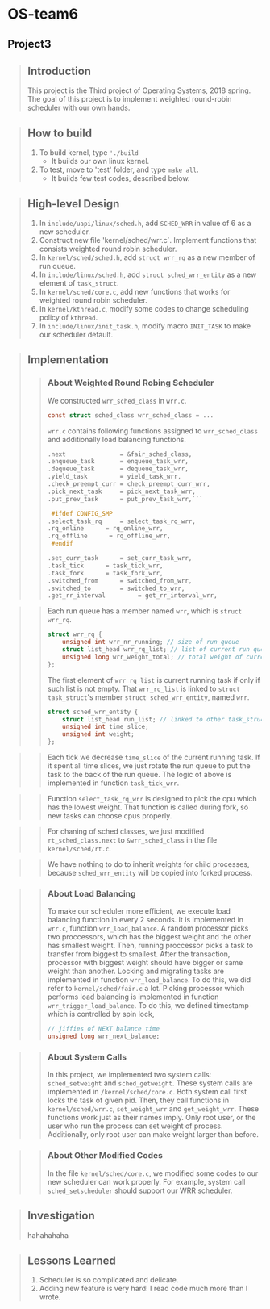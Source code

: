 OS-team6
========
Project3
--------

> ## Introduction
>  This project is the Third project of Operating Systems, 2018 spring.
> The goal of this project is to implement weighted round-robin scheduler with our own hands. 

> ## How to build
> 1. To build kernel, type `'./build`
>     * It builds our own linux kernel.
> 2. To test, move to 'test' folder, and type `make all`.
>     * It builds few test codes, described below.

> ## High-level Design
> 1. In `include/uapi/linux/sched.h`, add `SCHED_WRR` in value of 6 as a new scheduler. 
> 2. Construct new file 'kernel/sched/wrr.c`. Implement functions that consists weighted round robin scheduler.
> 3. In `kernel/sched/sched.h`, add `struct wrr_rq` as a new member of run queue.
> 4. In `include/linux/sched.h`, add `struct sched_wrr_entity` as a new element of `task_struct`.
> 5. In `kernel/sched/core.c`, add new functions that works for weighted round robin scheduler.
> 6. In `kernel/kthread.c`, modify some codes to change scheduling policy of `kthread`.
> 7. In `include/linux/init_task.h`, modify macro `INIT_TASK` to make our scheduler default.

> ## Implementation
> > ### About Weighted Round Robing Scheduler
> > We constructed `wrr_sched_class` in `wrr.c`.
> >
> > ```C
> > const struct sched_class wrr_sched_class = ...
> > ```
> >
> > `wrr.c` contains following functions assigned to `wrr_sched_class`
> > and additionally load balancing functions.
> > 
> >	```C
> > .next       		= &fair_sched_class,
> >	.enqueue_task       = enqueue_task_wrr,
> >	.dequeue_task       = dequeue_task_wrr,
> >	.yield_task         = yield_task_wrr,
> >	.check_preempt_curr = check_preempt_curr_wrr,
> >	.pick_next_task     = pick_next_task_wrr,
> >	.put_prev_task      = put_prev_task_wrr,```
> >	
> >	 #ifdef CONFIG_SMP
> >	.select_task_rq     = select_task_rq_wrr,
> >	.rq_online      = rq_online_wrr,
> >	.rq_offline      = rq_offline_wrr,
> >  #endif
> >
> >	.set_curr_task      = set_curr_task_wrr,
> >	.task_tick      = task_tick_wrr,
> >	.task_fork      = task_fork_wrr,
> >	.switched_from      = switched_from_wrr,
> >	.switched_to        = switched_to_wrr,
> >	.get_rr_interval         = get_rr_interval_wrr,
> > ```

> > Each run queue has a member named `wrr`, which is `struct wrr_rq`.
> > ```C
> > struct wrr_rq {
> >     unsigned int wrr_nr_running; // size of run queue
> >     struct list_head wrr_rq_list; // list of current run queue
> >     unsigned long wrr_weight_total; // total weight of current run queue
> > };
> > ```
> > The first element of `wrr_rq_list` is current running task if only if such list is not empty.
> > That `wrr_rq_list` is linked to `struct task_struct`'s member `struct sched_wrr_entity`, named `wrr`.
> > ```C
> > struct sched_wrr_entity {
> >     struct list_head run_list; // linked to other task_struct, or wrr_rq
> >     unsigned int time_slice;
> >     unsigned int weight;
> > };
> > ```

> > Each tick we decrease `time_slice` of the current running task.
> > If it spent all time slices, we just rotate the run queue to put the task to the back of the run queue.
> > The logic of above is implemented in function `task_tick_wrr`.

> > Function `select_task_rq_wrr` is designed to pick the cpu which has the lowest weight.
> > That function is called during fork, so new tasks can choose cpus properly.

> > For chaning of sched classes, we just modified `rt_sched_class.next` to `&wrr_sched_class` in the file `kernel/sched/rt.c`.

> > We have nothing to do to inherit weights for child processes, because `sched_wrr_entity` will be copied into forked process.

> > ### About Load Balancing
> > To make our scheduler more efficient, we execute load balancing function in every 2 seconds.
> > It is implemented in `wrr.c`, function `wrr_load_balance`.
> > A random processor picks two proccessors, which has the biggest weight and the other has smallest weight.
> > Then, running proccessor picks a task to transfer from biggest to smallest.
> > After the transaction, processor with biggest weight should have bigger or same weight than another.
> > Locking and migrating tasks are implemented in function `wrr_load_balance`.
> > To do this, we did refer to `kernel/sched/fair.c` a lot.
> > Picking processor which performs load balancing is implemented in function `wrr_trigger_load_balance`.
> > To do this, we defined timestamp which is controlled by spin lock,
> > ```C
> > // jiffies of NEXT balance time
> > unsigned long wrr_next_balance;
> > ```

> > ### About System Calls
> > In this project, we implemented two system calls: `sched_setweight` and `sched_getweight`.
> > These system calls are implemented in `/kernel/sched/core.c`.
> > Both system call first locks the task of given pid.
> > Then, they call functions in `kernel/sched/wrr.c`, `set_weight_wrr` and `get_weight_wrr`.
> > These functions work just as their names imply.
> > Only root user, or the user who run the process can set weight of process.
> > Additionally, only root user can make weight larger than before.

> > ### About Other Modified Codes
> > In the file `kernel/sched/core.c`, we modified some codes to our new scheduler can work properly.
> > For example, system call `sched_setscheduler` should support our WRR scheduler.

> ## Investigation
> hahahahaha 

> ## Lessons Learned
> 1. Scheduler is so complicated and delicate.
> 2. Adding new feature is very hard! I read code much more than I wrote.

